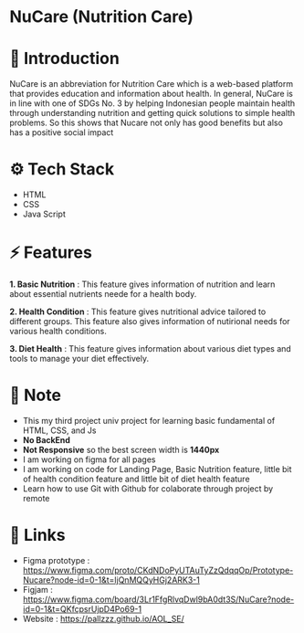 # NuCare (Nutrition Care)

# 🤖 Introduction

NuCare is an abbreviation for Nutrition Care which is a web-based platform that provides education and information about health. In general, NuCare is in line with one of SDGs No. 3 by helping Indonesian people maintain health through understanding nutrition and getting quick solutions to simple health problems. So this shows that Nucare not only has good benefits but also has a positive social impact

# ⚙️ Tech Stack

- HTML
- CSS
- Java Script

# ⚡ Features

**1. Basic Nutrition** : This feature gives information of nutrition and learn about essential nutrients neede for a health body.

**2. Health Condition** : This feature gives nutritional advice tailored to different groups. This feature also gives information of nutirional needs for various health conditions.

**3. Diet Health** : This feature gives information about various diet types and tools to manage your diet effectively.

# 🤗 Note

- This my third project univ project for learning basic fundamental of HTML, CSS, and Js
- **No BackEnd**
- **Not Responsive** so the best screen width is **1440px**
- I am working on figma for all pages
- I am working on code for Landing Page, Basic Nutrition feature, little bit of health condition feature and little bit of diet health feature 
- Learn how to use Git with Github for colaborate through project by remote

# 🔗 Links

- Figma prototype : https://www.figma.com/proto/CKdNDoPyUTAuTyZzQdqqOp/Prototype-Nucare?node-id=0-1&t=ljQnMQQyHGj2ARK3-1
- Figjam : https://www.figma.com/board/3Lr1FfgRlvqDwl9bA0dt3S/NuCare?node-id=0-1&t=QKfcpsrUjpD4Po69-1
- Website : https://pallzzz.github.io/AOL_SE/
